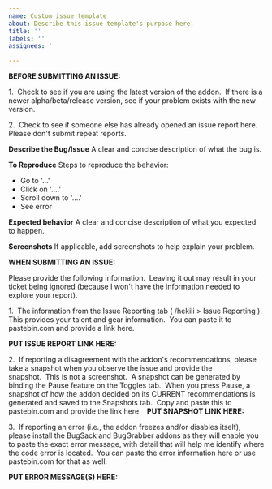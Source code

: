 ```yaml
---
name: Custom issue template
about: Describe this issue template's purpose here.
title: ''
labels: ''
assignees: ''

---
```


**BEFORE SUBMITTING AN ISSUE:**

1.  Check to see if you are using the latest version of the addon.  If there is a newer alpha/beta/release version, see if your problem exists with the new version.

2.  Check to see if someone else has already opened an issue report here.  Please don't submit repeat reports.

**Describe the Bug/Issue**
A clear and concise description of what the bug is.

**To Reproduce**
Steps to reproduce the behavior:
- Go to '...'
- Click on '....'
- Scroll down to '....'
- See error

**Expected behavior**
A clear and concise description of what you expected to happen.

**Screenshots**
If applicable, add screenshots to help explain your problem.

**WHEN SUBMITTING AN ISSUE:**

Please provide the following information.  Leaving it out may result in your ticket being ignored (because I won't have the information needed to explore your report).

1.  The information from the Issue Reporting tab ( /hekili > Issue Reporting ).  This provides your talent and gear information.  You can paste it to pastebin.com and provide a link here.

**PUT ISSUE REPORT LINK HERE:**

2.  If reporting a disagreement with the addon's recommendations, please take a snapshot when you observe the issue and provide the snapshot.  This is not a screenshot.  A snapshot can be generated by binding the Pause feature on the Toggles tab.  When you press Pause, a snapshot of how the addon decided on its CURRENT recommendations is generated and saved to the Snapshots tab.  Copy and paste this to pastebin.com and provide the link here.
 
**PUT SNAPSHOT LINK HERE:**

3.  If reporting an error (i.e., the addon freezes and/or disables itself), please install the BugSack and BugGrabber addons as they will enable you to paste the exact error message, with detail that will help me identify where the code error is located.  You can paste the error information here or use pastebin.com for that as well.

**PUT ERROR MESSAGE(S) HERE:**
